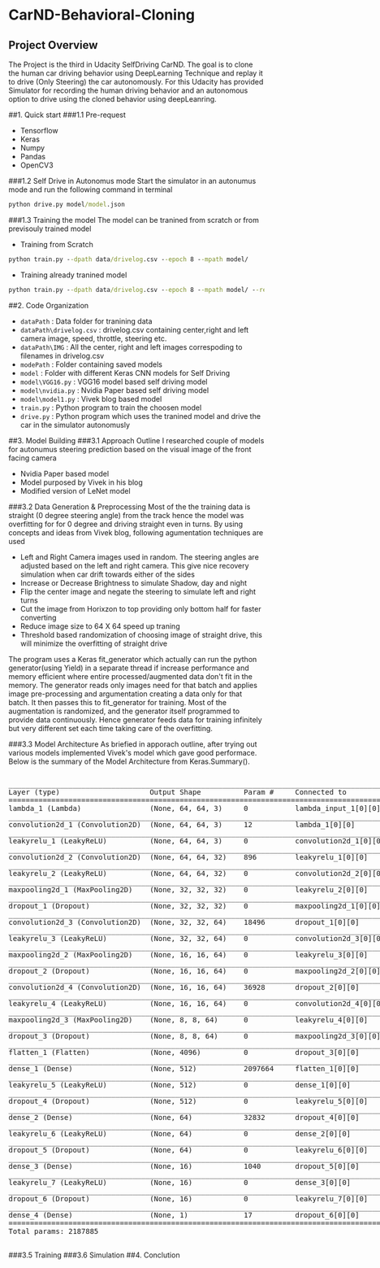# CarND-Behavioral-Cloning
## Project Overview
The Project is the third in Udacity SelfDriving CarND. The goal is to clone the human car driving behavior using DeepLearning Technique and replay it to drive (Only Steering) the car autonomously. For this Udacity has provided Simulator for recording the human driving behavior and an autonomous option to drive using the cloned behavior using deepLeanring.

##1. Quick start
###1.1 Pre-request
- Tensorflow
- Keras
- Numpy
- Pandas
- OpenCV3

###1.2 Self Drive in Autonomus mode
Start the simulator in an autonumus mode and run the following command in terminal
```cmd
python drive.py model/model.json
```
###1.3 Training the model
The model can be tranined from scratch or from previsouly trained model
- Training from Scratch
```cmd
python train.py --dpath data/drivelog.csv --epoch 8 --mpath model/
```
- Training already tranined model
```cmd
python train.py --dpath data/drivelog.csv --epoch 8 --mpath model/ --restore
```
##2. Code Organization
- `dataPath` : Data folder for tranining data
- `dataPath\drivelog.csv` : drivelog.csv containing center,right and left camera image, speed, throttle, steering etc.
- `dataPath\IMG` : All the center, right and left images correspoding to filenames in drivelog.csv
- `modePath` : Folder containing saved models
- `model` : Folder with different Keras CNN models for Self Driving
- `model\VGG16.py` : VGG16 model based self driving model
- `model\nvidia.py` : Nvidia Paper based self driving model
- `model\model1.py` : Vivek blog based model
- `train.py` : Python program to train the choosen model
- `drive.py` : Python program which uses the tranined model and drive the car in the simulator autonomusly

##3. Model Building
###3.1 Approach Outline
I researched couple of models for autonumus steering prediction based on the visual image of the front facing camera
- Nvidia Paper based model
- Model purposed by Vivek in his blog
- Modified version of LeNet model

###3.2 Data Generation & Preprocessing
Most of the the training data is straight (0 degree steering angle) from the track hence the model was overfitting for for 0 degree and driving straight even in turns. By using concepts and ideas from Vivek blog, following agumentation techniques are used
- Left and Right Camera images used in random. The steering angles are adjusted based on the left and right camera. This give nice recovery simulation when car drift towards either of the sides
- Increase or Decrease Brightness to simulate Shadow, day and night
- Flip the center image and negate the steering to simulate left and right turns
- Cut the image from Horixzon to top providing only bottom half for faster converting 
- Reduce image size to 64 X 64 speed up traning
- Threshold based randomization of choosing image of straight drive, this will minimize the overfitting of straight drive

The program uses a Keras fit_generator which actually can run the python generator(using Yield) in a separate thread if increase performance and memory efficient where entire processed/augmented data don't fit in the memory. The generator reads only images need for that batch and applies image pre-processing and argumentation creating a data only for that batch. It then passes this to fit_generator for training. Most of the augmentation is randomized, and the generator itself programmed to provide data continuously. Hence generator feeds data for training infinitely but very different set each time taking care of the overfitting.

###3.3 Model Architecture
As briefied in apporach outline, after trying out various models implemented Vivek's model which gave good performace. Below is the summary of the Model Architecture from Keras.Summary().
<div class="output_wrapper"><div class="out_prompt_overlay prompt" title="click to unscroll output; double click to hide" style="display: block;"></div><div class="output output_scroll" style="display: flex;"><div class="output_area"><div class="prompt"></div><div class="output_subarea output_text output_stream output_stdout"><pre>____________________________________________________________________________________________________
Layer (type)                     Output Shape          Param #     Connected to                     
====================================================================================================
lambda_1 (Lambda)                (None, 64, 64, 3)     0           lambda_input_1[0][0]             
____________________________________________________________________________________________________
convolution2d_1 (Convolution2D)  (None, 64, 64, 3)     12          lambda_1[0][0]                   
____________________________________________________________________________________________________
leakyrelu_1 (LeakyReLU)          (None, 64, 64, 3)     0           convolution2d_1[0][0]            
____________________________________________________________________________________________________
convolution2d_2 (Convolution2D)  (None, 64, 64, 32)    896         leakyrelu_1[0][0]                
____________________________________________________________________________________________________
leakyrelu_2 (LeakyReLU)          (None, 64, 64, 32)    0           convolution2d_2[0][0]            
____________________________________________________________________________________________________
maxpooling2d_1 (MaxPooling2D)    (None, 32, 32, 32)    0           leakyrelu_2[0][0]                
____________________________________________________________________________________________________
dropout_1 (Dropout)              (None, 32, 32, 32)    0           maxpooling2d_1[0][0]             
____________________________________________________________________________________________________
convolution2d_3 (Convolution2D)  (None, 32, 32, 64)    18496       dropout_1[0][0]                  
____________________________________________________________________________________________________
leakyrelu_3 (LeakyReLU)          (None, 32, 32, 64)    0           convolution2d_3[0][0]            
____________________________________________________________________________________________________
maxpooling2d_2 (MaxPooling2D)    (None, 16, 16, 64)    0           leakyrelu_3[0][0]                
____________________________________________________________________________________________________
dropout_2 (Dropout)              (None, 16, 16, 64)    0           maxpooling2d_2[0][0]             
____________________________________________________________________________________________________
convolution2d_4 (Convolution2D)  (None, 16, 16, 64)    36928       dropout_2[0][0]                  
____________________________________________________________________________________________________
leakyrelu_4 (LeakyReLU)          (None, 16, 16, 64)    0           convolution2d_4[0][0]            
____________________________________________________________________________________________________
maxpooling2d_3 (MaxPooling2D)    (None, 8, 8, 64)      0           leakyrelu_4[0][0]                
____________________________________________________________________________________________________
dropout_3 (Dropout)              (None, 8, 8, 64)      0           maxpooling2d_3[0][0]             
____________________________________________________________________________________________________
flatten_1 (Flatten)              (None, 4096)          0           dropout_3[0][0]                  
____________________________________________________________________________________________________
dense_1 (Dense)                  (None, 512)           2097664     flatten_1[0][0]                  
____________________________________________________________________________________________________
leakyrelu_5 (LeakyReLU)          (None, 512)           0           dense_1[0][0]                    
____________________________________________________________________________________________________
dropout_4 (Dropout)              (None, 512)           0           leakyrelu_5[0][0]                
____________________________________________________________________________________________________
dense_2 (Dense)                  (None, 64)            32832       dropout_4[0][0]                  
____________________________________________________________________________________________________
leakyrelu_6 (LeakyReLU)          (None, 64)            0           dense_2[0][0]                    
____________________________________________________________________________________________________
dropout_5 (Dropout)              (None, 64)            0           leakyrelu_6[0][0]                
____________________________________________________________________________________________________
dense_3 (Dense)                  (None, 16)            1040        dropout_5[0][0]                  
____________________________________________________________________________________________________
leakyrelu_7 (LeakyReLU)          (None, 16)            0           dense_3[0][0]                    
____________________________________________________________________________________________________
dropout_6 (Dropout)              (None, 16)            0           leakyrelu_7[0][0]                
____________________________________________________________________________________________________
dense_4 (Dense)                  (None, 1)             17          dropout_6[0][0]                  
====================================================================================================
Total params: 2187885
____________________________________________________________________________________________________
</pre></div></div></div><div class="btn btn-default output_collapsed" title="click to expand output" style="display: none;">. . .</div></div>
###3.5 Training
###3.6 Simulation
##4. Conclution
